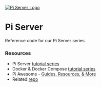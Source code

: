 [![Pi Server Logo](https://static.codingforentrepreneurs.com/media/projects/pi-server/images/share/The_Pi_Server_-_Share.jpg)](https://www.codingforentrepreneurs.com/projects/pi-server)

# Pi Server

Reference code for our Pi Server series. 

### Resources
- Pi Server [tutorial series](https://www.codingforentrepreneurs.com/projects/pi-server)
- Docker & Docker Compose [tutorial series](https://www.codingforentrepreneurs.com/projects/pi-server)
- Pi Awesome - [Guides, Resources, & More](https://www.piawesome.com)
- Related [repo](https://github.com/codingforentrepreneurs/Pi-Awesome)
